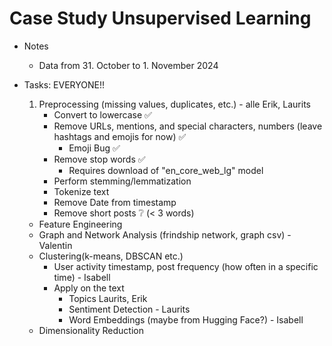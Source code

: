 # Case Study Unsupervised Learning

- Notes
    - Data from 31. October to 1. November 2024

- Tasks: EVERYONE!!
    1. Preprocessing (missing values, duplicates, etc.) - alle Erik, Laurits
        - Convert to lowercase ✅
        - Remove URLs, mentions, and special characters, numbers (leave hashtags and emojis for now) ✅
            - Emoji Bug ✅
        - Remove stop words ✅
            - Requires download of "en_core_web_lg" model
        - Perform stemming/lemmatization
        - Tokenize text
        - Remove Date from timestamp
        - Remove short posts ❔ (< 3 words)
    - Feature Engineering
    - Graph and Network Analysis (frindship network, graph csv) - Valentin
    - Clustering(k-means, DBSCAN etc.)
        - User activity timestamp, post frequency (how often in a specific time) - Isabell
        - Apply on the text
            - Topics Laurits, Erik
            - Sentiment Detection - Laurits
            - Word Embeddings (maybe from Hugging Face?) - Isabell
    - Dimensionality Reduction

